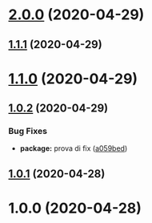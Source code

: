 # [2.0.0](https://github.com/keggyy/gitversion-demo/compare/v1.1.1...v2.0.0) (2020-04-29)

## [1.1.1](https://github.com/keggyy/gitversion-demo/compare/v1.1.0...v1.1.1) (2020-04-29)

# [1.1.0](https://github.com/keggyy/gitversion-demo/compare/v1.0.2...v1.1.0) (2020-04-29)

## [1.0.2](https://github.com/keggyy/gitversion-demo/compare/v1.0.1...v1.0.2) (2020-04-29)


### Bug Fixes

* **package:** prova di fix ([a059bed](https://github.com/keggyy/gitversion-demo/commit/a059bed1738276f5fca7a163c3be168a6873cc6d))

## [1.0.1](https://github.com/keggyy/gitversion-demo/compare/v1.0.0...v1.0.1) (2020-04-28)

# 1.0.0 (2020-04-28)
